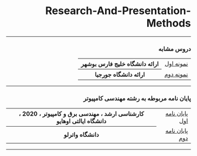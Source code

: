 <div dir="rtl">


# Research-And-Presentation-Methods

    
-----------------------
### دروس مشابه
 
 <table style="width:100%">
  <tr>
    <td><a href="http://smbidoki.ir/crsdetail.php?crsid=41">نمونه اول</a></td>
    <th>ارائه دانشگاه خلیج فارس بوشهر</th>
    </tr>
      <tr>
    <td><a href="https://libguides.gatech.edu/c.php?g=944744&p=6810453">نمونه دوم</a></td>
        <th style="backgrand-color:red"> ارائه دانشگاه جورجیا</th>
    </tr>
  </table>
  
-----------------------

### پایان نامه مربوطه به رشته مهندسی کامپیوتر

<table style="width:100%">
  <tr>
    <td><a href="https://oatd.org/oatd/search?q=id%3A%22oai%3Aetd.ohiolink.edu%3Aosu1587693436870594%22">پایان نامه اول</a></td>
    <th>کارشناسی ارشد ، مهندسی برق و کامپیوتر ، 2020 ، دانشگاه ایالتی اوهایو</th>
    </tr>
      <tr>
    <td><a href="https://oatd.org/oatd/search?q=id%3A%22handle%3A10012%2F16359%22">پایان نامه دوم</a></td>
   <th>دانشگاه واترلو</th>
    </tr>
  </table>

------------------
</div>
